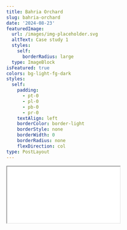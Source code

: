 ```yaml
---
title: Bahria Orchard
slug: bahria-orchard
date: '2024-08-23'
featuredImage:
  url: /images/img-placeholder.svg
  altText: Case study 1
  styles:
    self:
      borderRadius: large
  type: ImageBlock
isFeatured: true
colors: bg-light-fg-dark
styles:
  self:
    padding:
      - pt-0
      - pl-0
      - pb-0
      - pr-0
    textAlign: left
    borderColor: border-light
    borderStyle: none
    borderWidth: 0
    borderRadius: none
    flexDirection: col
type: PostLayout
---
```


<iframe id="pdfiframe" src="/pdfs/bahria-orchard.pdf"/>
